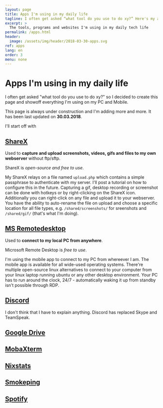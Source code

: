 ```yaml
---
layout: page
title: Apps I'm using in my daily life
tagline: I often get asked “what tool do you use to do xy?” Here's my answer.
excerpt: >
  The tools, programs and websites I'm using in my daily tech life
permalink: /apps.html
header:
  image: /assets/img/header/2018-03-30-apps.svg
ref: apps
lang: en  
order: 3
menu: none
---
```


# Apps I'm using in my daily life

I often get asked "what tool do you use to do xy?" so I decided to create this page and showoff everything I'm using on my PC and Mobile.

This page is always under construction and I'm adding more and more. It has been last updated on **30.03.2018**.

I'll start off with

## [ShareX](https://getsharex.com/)

Used to **capture and upload screenshots, videos, gifs and files to my own webserver** without ftp/sftp.

ShareX is *open-source and free to use*.

My ShareX relays on a file named ``upload.php`` which contains a simple passphrase to authenticate with my server. I'll post a tutorial on how to configure this in the future.
Capturing a gif, desktop recording or screenshot can be done with hotkeys or by right-clicking on the ShareX icon. Additionally you can right-click on any file and upload it to your webserver.
You have the ability to auto-rename the file on upload and choose a specific location for all file types, e.g. ``/shared/screenshots/`` for sreenshots and ``/shared/gif/`` (that's what I'm doing).

## [MS Remotedesktop](https://www.microsoft.com/de-de/store/p/microsoft-remotedesktop/9wzdncrfj3ps)

Used to **connect to my local PC from anywhere**.

Microsoft Remote Desktop is *free to use*.

I'm using the mobile app to connect to my PC from whereever I am. The mobile app is available for all wide-used operating systems. There're multiple open-source linux alternatives to connect to your computer from your linux laptop running ubuntu or any other desktop environment. Your PC has to run around the clock, 24/7 - automatically waking it up from standby isn't possible through RDP.

## [Discord](https://discordapp.com/)

I don't think that I have to explain anything. Discord has replaced Skype and TeamSpeak. 

## [Google Drive](https://drive.google.com)

## [MobaXterm](https://mobaxterm.mobatek.net/)

## [Nixstats](https://www.nixstats.com/)

## [Smokeping](https://oss.oetiker.ch/smokeping/)

## [Spotify](https://www.spotify.com/)
